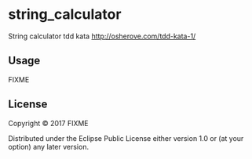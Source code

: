 # string_calculator
String calculator tdd kata
http://osherove.com/tdd-kata-1/

## Usage

FIXME

## License

Copyright © 2017 FIXME

Distributed under the Eclipse Public License either version 1.0 or (at
your option) any later version.
